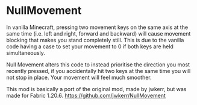 # NullMovement

In vanilla Minecraft, pressing two movement keys on the same axis at the same time (i.e. left and right, forward and backward) will cause movement blocking that makes you stand completely still. This is due to the vanilla code having a case to set your movement to 0 if both keys are held simultaneously.

Null Movement alters this code to instead prioritise the direction you most recently pressed, if you accidentally hit two keys at the same time you will not stop in place. Your movement will feel much smoother.

This mod is basically a port of the original mod, made by jwkerr, but was made for Fabric 1.20.6.
https://github.com/jwkerr/NullMovement
